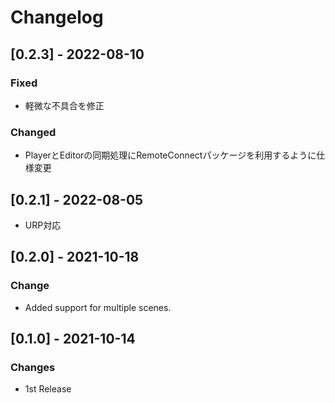 # Changelog

## [0.2.3] - 2022-08-10

### Fixed

- 軽微な不具合を修正

### Changed

- PlayerとEditorの同期処理にRemoteConnectパッケージを利用するように仕様変更

## [0.2.1] - 2022-08-05

- URP対応

## [0.2.0] - 2021-10-18

### Change

- Added support for multiple scenes.

## [0.1.0] - 2021-10-14

### Changes

- 1st Release
